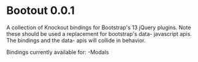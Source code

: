 Bootout 0.0.1
=============

A collection of Knockout bindings for Bootstrap's 13 jQuery plugins. Note these should be used a replacement for bootstrap's data- javascript apis. The bindings and the data- apis will collide in behavior.

Bindings currently available for:
-Modals